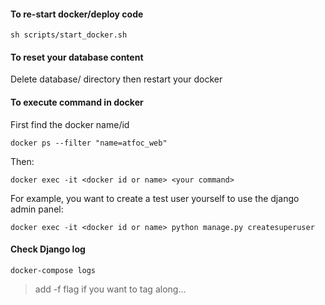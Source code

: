 #### To re-start docker/deploy code
`sh scripts/start_docker.sh`

#### To reset your database content
Delete database/ directory then restart your docker

#### To execute command in docker
First find the docker name/id

`docker ps --filter "name=atfoc_web"`

Then: 

`docker exec -it <docker id or name> <your command>`

For example, you want to create a test user yourself to use the django admin panel:

`docker exec -it <docker id or name> python manage.py createsuperuser`

#### Check Django log
`docker-compose logs`

> add -f flag if you want to tag along...
